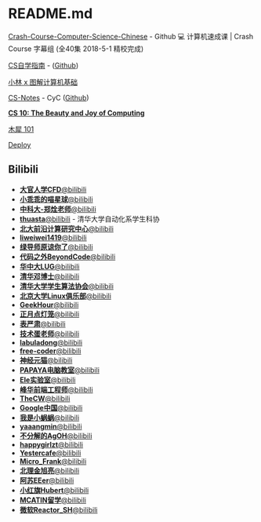 # README.md

[Crash-Course-Computer-Science-Chinese](https://github.com/1c7/Crash-Course-Computer-Science-Chinese) - Github
💻 计算机速成课 | Crash Course 字幕组 (全40集 2018-5-1 精校完成)



[CS自学指南](https://csdiy.wiki/) - ([Github](https://github.com/pkuflyingpig/cs-self-learning/))



[小林 x 图解计算机基础](https://xiaolincoding.com/)



[CS-Notes](https://www.cyc2018.xyz/) - CyC ([Github](https://github.com/CyC2018/cs-notes))



[**CS 10: The Beauty and Joy of Computing**](https://cs10.org/su23/)



[木犀 101](https://muxi-studio.github.io/101/)



[Deploy](https://zjdoc-deploy.readthedocs.io/zh_CN/latest/)

## Bilibili

-   [**大官人学CFD**@bilibili](https://space.bilibili.com/196986312/)
-   [**小乖乖的喵星球**@bilibili](https://space.bilibili.com/95093036/)
-   [**中科大-郑烇老师**@bilibili](https://space.bilibili.com/410739029/)
-   [**thuasta**@bilibili](https://space.bilibili.com/676450636/) - 清华大学自动化系学生科协
-   [**北大前沿计算研究中心**@bilibili](https://space.bilibili.com/28217340/)
-   [**liweiwei1419**@bilibili](https://space.bilibili.com/236935093/)
-   [**绿导师原谅你了**@bilibili](https://space.bilibili.com/202224425/)
-   [**代码之外BeyondCode**@bilibili](https://space.bilibili.com/3494350879198031/)
-   [**华中大LUG**@bilibili](https://space.bilibili.com/491010204/)
-   [**清华邓博士**@bilibili](https://space.bilibili.com/504069720/)
-   [**清华大学学生算法协会**@bilibili](https://space.bilibili.com/482959881/)
-   [**北京大学Linux俱乐部**@bilibili](https://space.bilibili.com/3461562830424779/)
-   [**GeekHour**@bilibili](https://space.bilibili.com/102438649/)
-   [**正月点灯笼**@bilibili](https://space.bilibili.com/24014925/)
-   [**表严肃**@bilibili](https://space.bilibili.com/44076852/)
-   [**技术蛋老师**@bilibili](https://space.bilibili.com/327247876/)
-   [**labuladong**@bilibili](https://space.bilibili.com/14089380/)
-   [**free-coder**@bilibili](https://space.bilibili.com/31273057/)
-   [**神经元猫**@bilibili](https://space.bilibili.com/364152971)
-   [**PAPAYA电脑教室**@bilibili](https://space.bilibili.com/402780815/)
-   [**Ele实验室**@bilibili](https://space.bilibili.com/481434238)
-   [**峰华前端工程师**@bilibili](https://space.bilibili.com/302954484/)
-   [**TheCW**@bilibili](https://space.bilibili.com/13081489/)
-   [**Google中国**@bilibili](https://space.bilibili.com/64169458/)
-   [**我是小蜗蜗**@bilibili](https://space.bilibili.com/93709965/)
-   [**yaaangmin**@bilibili](https://space.bilibili.com/4564101/)
-   [**不分解的AgOH**@bilibili](https://space.bilibili.com/120174936/)
-   [**happygirlzt**@bilibili](https://space.bilibili.com/18790269/)
-   [**Yestercafe**@bilibili](https://space.bilibili.com/25377351/)
-   [**Micro_Frank**@bilibili](https://space.bilibili.com/19658621/)
-   [**北理金旭亮**@bilibili](https://space.bilibili.com/612518983/)
-   [**阿苏EEer**@bilibili](https://space.bilibili.com/16765968/)
-   [**小红旗Hubert**@bilibili](https://space.bilibili.com/31491621/)
-   [**MCATIN留学**@bilibili](https://space.bilibili.com/631189494/)
-   [**微软Reactor_SH**@bilibili](https://space.bilibili.com/483888821/)


